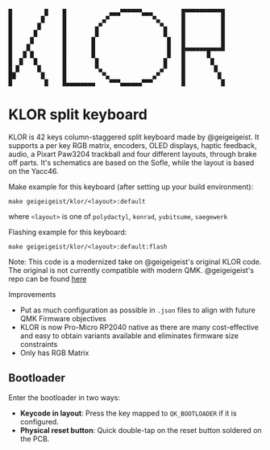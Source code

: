 ```text
█         █    █            ▄▄▄▀▀▀▀▀▀▄▄▄        █▀▀▀▀▀▀▀▀▀▀█
█        █     █          ▄▀            ▀▄      █          █
█       █      █        ▄▀                ▀▄    █          █
█      █       █        █                  █    █          █
█     █        █       █                    █   █          █
█    █         █       █                    █   █▄▄▄▄▄▄▄▄▄▄█
█   █ █        █       █                    █   █      █
█  █   █       █        █                  █    █       █
█ █     █      █        ▀▄                ▄▀    █        █
██       █     █          ▀▄            ▄▀      █         █
█         █    █▄▄▄▄▄▄▄▄    ▀▀▀▄▄▄▄▄▄▀▀▀        █          █
```

# KLOR split keyboard

KLOR is 42 keys column-staggered split keyboard made by @geigeigeist. It supports a per key RGB matrix, encoders, OLED displays, haptic feedback, audio, a Pixart Paw3204 trackball and four different layouts, through brake off parts.
It's schematics are based on the Sofle, while the layout is based on the Yacc46.

Make example for this keyboard (after setting up your build environment):

```text
make geigeigeist/klor/<layout>:default
```

where `<layout>` is one of `polydactyl`, `konrad`, `yubitsume`, `saegewerk`

Flashing example for this keyboard:

```text
make geigeigeist/klor/<layout>:default:flash
```

Note: This code is a modernized take on @geigeigeist's original KLOR code. The original is not currently compatible with modern QMK. @geigeigeist's repo can be found [here](https://github.com/GEIGEIGEIST/qmk-config-klor)

Improvements

- Put as much configuration as possible in `.json` files to align with future QMK Firmware objectives
- KLOR is now Pro-Micro RP2040 native as there are many cost-effective and easy to obtain variants available and eliminates firmware size constraints
- Only has RGB Matrix

## Bootloader

Enter the bootloader in two ways:

- **Keycode in layout**: Press the key mapped to `QK_BOOTLOADER` if it is configured.
- **Physical reset button**: Quick double-tap on the reset button soldered on the PCB.
